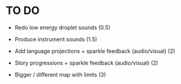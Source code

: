 # TO DO

- Redo low energy droplet sounds (0.5)
- Produce instrument sounds (1.5)

- Add language projections + sparkle feedback (audio/visual) (2)
- Story progressions + sparkle feedback (audio/visual) (2)

- Bigger / different map with limits (3)